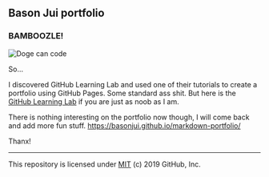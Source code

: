 ## Bason Jui portfolio

### BAMBOOZLE!

![Doge can code](https://pbs.twimg.com/media/EfKADlvWAAE7P0p.jpg)


So... 

I discovered GitHub Learning Lab and used one of their tutorials to create a portfolio using GitHub Pages. Some standard ass shit. But here is the [GitHub Learning Lab](https://lab.github.com) if you are just as noob as I am.

There is nothing interesting on the portfolio now though, I will come back and add more fun stuff.
https://basonjui.github.io/markdown-portfolio/

Thanx!

---

This repository is licensed under [MIT](../LICENSE) (c) 2019 GitHub, Inc.
